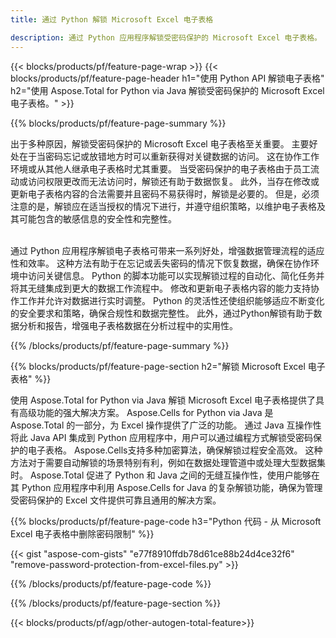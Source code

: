 ```yaml
---
title: 通过 Python 解锁 Microsoft Excel 电子表格 

description: 通过 Python 应用程序解锁受密码保护的 Microsoft Excel 电子表格。
---
```


{{< blocks/products/pf/feature-page-wrap >}}
{{< blocks/products/pf/feature-page-header h1="使用 Python API 解锁电子表格" h2="使用 Aspose.Total for Python via Java 解锁受密码保护的 Microsoft Excel 电子表格。" >}}

{{% blocks/products/pf/feature-page-summary %}}

出于多种原因，解锁受密码保护的 Microsoft Excel 电子表格至关重要。 主要好处在于当密码忘记或放错地方时可以重新获得对关键数据的访问。 这在协作工作环境或从其他人继承电子表格时尤其重要。 当受密码保护的电子表格由于员工流动或访问权限更改而无法访问时，解锁还有助于数据恢复。 此外，当存在修改或更新电子表格内容的合法需要并且密码不易获得时，解锁是必要的。 但是，必须注意的是，解锁应在适当授权的情况下进行，并遵守组织策略，以维护电子表格及其可能包含的敏感信息的安全性和完整性。<br /><br />


通过 Python 应用程序解锁电子表格可带来一系列好处，增强数据管理流程的适应性和效率。 这种方法有助于在忘记或丢失密码的情况下恢复数据，确保在协作环境中访问关键信息。 Python 的脚本功能可以实现解锁过程的自动化、简化任务并将其无缝集成到更大的数据工作流程中。 修改和更新电子表格内容的能力支持协作工作并允许对数据进行实时调整。 Python 的灵活性还使组织能够适应不断变化的安全要求和策略，确保合规性和数据完整性。 此外，通过Python解锁有助于数据分析和报告，增强电子表格数据在分析过程中的实用性。

{{% /blocks/products/pf/feature-page-summary  %}}


{{% blocks/products/pf/feature-page-section  h2="解锁 Microsoft Excel 电子表格" %}}

使用 Aspose.Total for Python via Java 解锁 Microsoft Excel 电子表格提供了具有高级功能的强大解决方案。 Aspose.Cells for Python via Java 是 Aspose.Total 的一部分，为 Excel 操作提供了广泛的功能。 通过 Java 互操作性将此 Java API 集成到 Python 应用程序中，用户可以通过编程方式解锁受密码保护的电子表格。 Aspose.Cells支持多种加密算法，确保解锁过程安全高效。 这种方法对于需要自动解锁的场景特别有利，例如在数据处理管道中或处理大型数据集时。 Aspose.Total 促进了 Python 和 Java 之间的无缝互操作性，使用户能够在其 Python 应用程序中利用 Aspose.Cells for Java 的复杂解锁功能，确保为管理受密码保护的 Excel 文件提供可靠且通用的解决方案。

{{% blocks/products/pf/feature-page-code h3="Python 代码 - 从 Microsoft Excel 电子表格中删除密码限制" %}}

{{< gist "aspose-com-gists" "e77f8910ffdb78d61ce88b24d4ce32f6" "remove-password-protection-from-excel-files.py" >}}

{{% /blocks/products/pf/feature-page-code  %}}

{{% /blocks/products/pf/feature-page-section %}}

{{< blocks/products/pf/agp/other-autogen-total-feature>}}